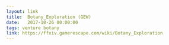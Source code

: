 ```yaml
---
layout: link
title:  Botany_Exploration (GEW)
date:   2017-10-26 00:00:00
tags: venture botany
link: https://ffxiv.gamerescape.com/wiki/Botany_Exploration
---
```

